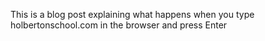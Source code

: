 This is a blog post explaining what happens when you type holbertonschool.com in the browser and press Enter
